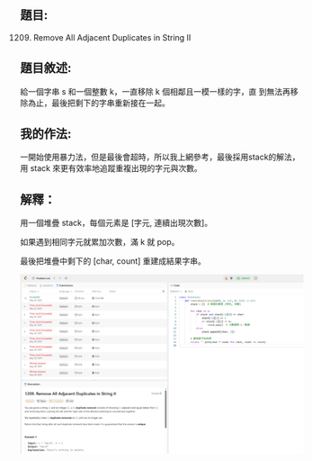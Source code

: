 ## 題目:
1209. Remove All Adjacent Duplicates in String II
## 題目敘述: 
給一個字串 s 和一個整數 k，一直移除 k 個相鄰且一模一樣的字，直
到無法再移除為止，最後把剩下的字串重新接在一起。


## 我的作法:
一開始使用暴力法，但是最後會超時，所以我上網參考，最後採用stack的解法，用 stack 來更有效率地追蹤重複出現的字元與次數。

## 解釋：
用一個堆疊 stack，每個元素是 [字元, 連續出現次數]。

如果遇到相同字元就累加次數，滿 k 就 pop。

最後把堆疊中剩下的 [char, count] 重建成結果字串。

![alt text](1209.png)